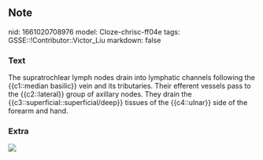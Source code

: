 ## Note
nid: 1661020708976
model: Cloze-chrisc-ff04e
tags: GSSE::!Contributor::Victor_Liu
markdown: false

### Text
The supratrochlear lymph nodes drain into lymphatic channels following the {{c1::median basilic}} vein and its tributaries. Their efferent vessels pass to the {{c2::lateral}} group of axillary nodes. They drain the {{c3::superficial::superficial/deep}} tissues of the {{c4::ulnar}} side of the forearm and hand.

### Extra
<img src="Gray606.png">
